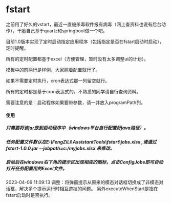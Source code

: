 # fstart
之前用了好久的vstart，最近一直被杀毒软件报有病毒（网上查资料也说有后台动作），干脆自己基于quartz和springboot做一个吧。

目前1.0版本实现了定时启动指定应用程序（包括指定是否在fstart启动时启动），定时提醒。 

所有的定时配置都基于excel（方便管理，暂时没有太多调整ui的计划）。

模板中的前两行是样例，大家照着配置就行了。

如果不需要定时执行，cron表达式那一列留空就行。
 
所有的定时都是基于cron表达式的，不熟悉的同学请自行查询资料。
  
需要注意的是：启动程序如果要带参数，请一并放入programPath列。

#### 使用
##### 只需要将该jar放到启动程序中（windows平台自行配置好java路径）。
##### 任务配置文件默认在E:\FengZiLi\AssistantTools\fstart\jobs.xlsx ,请通过fstart-1.0.0.jar --jobpath=c:/myjobs.xlsx 来修改。
##### 启动后在windows右下角的提示区出现相应的图标，点击ConfigJobs即可自动打开任务配置用的Excel文件。

2023-04-09 11:09:13  调整：将弹窗提示从原来的模态对话框切换成了非模态对话框，解决多个提示运行时相互遮挡的问题。
另外executeWhenStart是指在fstart启动时是否执行。